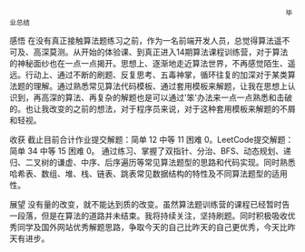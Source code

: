                                                                         毕业总结

感悟
    在没有真正接触算法题练习之前，作为一名前端开发人员，总觉得算法遥不可及、高深莫测。从开始的体验课、到真正进入14期算法课程训练营，对于算法的神秘面纱也在一点一点揭开。思想上、逐渐地走近算法世界，不再感觉陌生、遥远。行动上、通过不断的刷题、反复思考、五毒神掌，循环往复的加深对于某类算法题的理解。通过熟悉常见算法代码模板、通过套用模板来解题，让我在思想上认识到，再高深的算法、再复杂的解题也是可以通过'笨'办法来一点一点熟悉和击破的。也让我改变的之前的想法，对于程序员来说，对于这种套用模板来解题的不屑和轻视。

收获
    截止目前合计作业提交解题：简单 12  中等 11  困难 0。LeetCode提交解题：       简单 34  中等 15  困难 0。
通过练习、掌握了双指针、分治、BFS、动态规划、递归、二叉树的谦虚、中序、后序遍历等常见算法题型的思路和代码实现。同时熟悉哈希表、数组、堆、栈、链表、跳表常见数据结构的特性及不同算法题型的适用性。

展望
    没有量的改变，就不能达到质的改变。虽然算法题训练营的课程已经暂时告一段落，但是在算法的道路并未结束。我将持续关注，坚持刷题。同时积极吸收优秀同学及国外网站优秀解题思路，争取今天的自己比昨天的自己更优秀，今天比昨天有进步。
